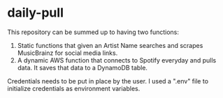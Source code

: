 # daily-pull

This repository can be summed up to having two functions:
1. Static functions that given an Artist Name searches and scrapes MusicBrainz for social media links.
2. A dynamic AWS function that connects to Spotify everyday and pulls data. It saves that data to a DynamoDB table.

Credentials needs to be put in place by the user. I used a ".env" file to initialize credentials as environment variables.

